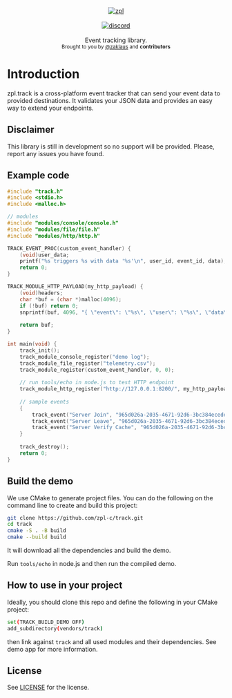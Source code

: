 <div align="center">
    <a href="https://github.com/zpl-c/zpl"><img src="https://user-images.githubusercontent.com/2182108/111983468-d5593e80-8b12-11eb-9c59-8c78ecc0504e.png" alt="zpl" /></a>
</div>

<br />

<div align="center">
    <a href="https://discord.gg/2fZVEym"><img src="https://img.shields.io/discord/354670964400848898?color=7289DA&style=for-the-badge" alt="discord" /></a>
</div>

<br />
<div align="center">
  Event tracking library.
</div>

<div align="center">
  <sub>
    Brought to you by <a href="https://github.com/zaklaus">@zaklaus</a>
    and <strong>contributors</strong>
  </sub>
</div>

# Introduction
zpl.track is a cross-platform event tracker that can send your event data to provided destinations. It validates your JSON data and provides an easy way to extend your endpoints.

## Disclaimer

This library is still in development so no support will be provided. Please, report any issues you have found.

## Example code

```c
#include "track.h"
#include <stdio.h>
#include <malloc.h>

// modules
#include "modules/console/console.h"
#include "modules/file/file.h"
#include "modules/http/http.h"

TRACK_EVENT_PROC(custom_event_handler) {
    (void)user_data;
    printf("%s triggers %s with data '%s'\n", user_id, event_id, data);
    return 0;
}

TRACK_MODULE_HTTP_PAYLOAD(my_http_payload) {
    (void)headers;
    char *buf = (char *)malloc(4096);
    if (!buf) return 0;
    snprintf(buf, 4096, "{ \"event\": \"%s\", \"user\": \"%s\", \"data\": \"%s\" }", event_id, user_id, data);
    
    return buf;
}

int main(void) {
    track_init();
    track_module_console_register("demo log");
    track_module_file_register("telemetry.csv");
    track_module_register(custom_event_handler, 0, 0);
    
    // run tools/echo in node.js to test HTTP endpoint
    track_module_http_register("http://127.0.0.1:8200/", my_http_payload);
    
    // sample events
    {
        track_event("Server Join", "965d026a-2035-4671-92d6-3bc384ecede4", "{\"nickname\": \"joe\" }");
        track_event("Server Leave", "965d026a-2035-4671-92d6-3bc384ecede4", "{\"nickname\": \"joe\", \"reason\": \"ban\" }");
        track_event("Server Verify Cache", "965d026a-2035-4671-92d6-3bc384ecede4", "{\"cache-size\": 1536}");
    }
    
    track_destroy();
    return 0;
}

```

## Build the demo
We use CMake to generate project files.
You can do the following on the command line to create and build this project:
```sh
git clone https://github.com/zpl-c/track.git
cd track
cmake -S . -B build
cmake --build build
```

It will download all the dependencies and build the demo.

Run `tools/echo` in node.js and then run the compiled demo.

## How to use in your project
Ideally, you should clone this repo and define the following in your CMake project:

```sh
set(TRACK_BUILD_DEMO OFF)
add_subdirectory(vendors/track)
```

then link against `track` and all used modules and their dependencies. See demo app for more information.

## License

See [LICENSE](LICENSE) for the license.
